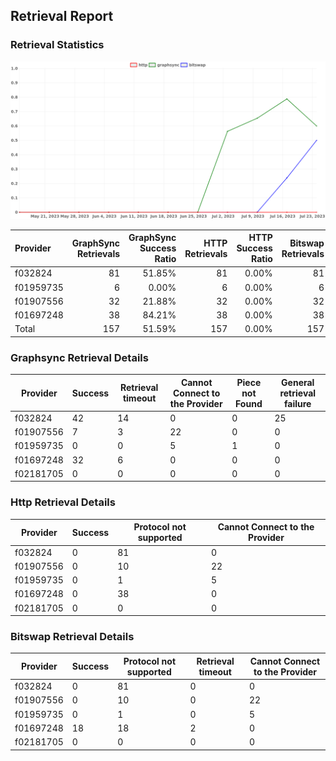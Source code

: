 ## Retrieval Report
### Retrieval Statistics
<img src="https://raw.githubusercontent.com/data-preservation-programs/filplus-checker-assets/main/filecoin-project/filecoin-plus-large-datasets/issues/1563/1690254649549.png"/>

| Provider  | GraphSync Retrievals | GraphSync Success Ratio | HTTP Retrievals | HTTP Success Ratio | Bitswap Retrievals | Bitswap Success Ratio |
| :-------- | -------------------: | ----------------------: | --------------: | -----------------: | -----------------: | --------------------: |
| f032824   |                   81 |                  51.85% |              81 |              0.00% |                 81 |                 0.00% |
| f01959735 |                    6 |                   0.00% |               6 |              0.00% |                  6 |                 0.00% |
| f01907556 |                   32 |                  21.88% |              32 |              0.00% |                 32 |                 0.00% |
| f01697248 |                   38 |                  84.21% |              38 |              0.00% |                 38 |                47.37% |
| Total     |                  157 |                  51.59% |             157 |              0.00% |                157 |                11.46% |

### Graphsync Retrieval Details
| Provider  | Success | Retrieval timeout | Cannot Connect to the Provider | Piece not Found | General retrieval failure |
| --------- | ------- | ----------------- | ------------------------------ | --------------- | ------------------------- |
| f032824   | 42      | 14                | 0                              | 0               | 25                        |
| f01907556 | 7       | 3                 | 22                             | 0               | 0                         |
| f01959735 | 0       | 0                 | 5                              | 1               | 0                         |
| f01697248 | 32      | 6                 | 0                              | 0               | 0                         |
| f02181705 | 0       | 0                 | 0                              | 0               | 0                         |

### Http Retrieval Details
| Provider  | Success | Protocol not supported | Cannot Connect to the Provider |
| --------- | ------- | ---------------------- | ------------------------------ |
| f032824   | 0       | 81                     | 0                              |
| f01907556 | 0       | 10                     | 22                             |
| f01959735 | 0       | 1                      | 5                              |
| f01697248 | 0       | 38                     | 0                              |
| f02181705 | 0       | 0                      | 0                              |

### Bitswap Retrieval Details
| Provider  | Success | Protocol not supported | Retrieval timeout | Cannot Connect to the Provider |
| --------- | ------- | ---------------------- | ----------------- | ------------------------------ |
| f032824   | 0       | 81                     | 0                 | 0                              |
| f01907556 | 0       | 10                     | 0                 | 22                             |
| f01959735 | 0       | 1                      | 0                 | 5                              |
| f01697248 | 18      | 18                     | 2                 | 0                              |
| f02181705 | 0       | 0                      | 0                 | 0                              |
